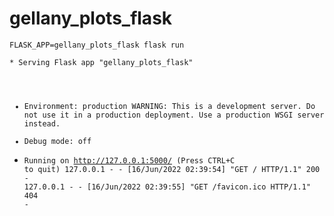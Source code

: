 # gellany_plots_flask

<code>FLASK_APP=gellany_plots_flask flask run</code><br>

<code>* Serving Flask app "gellany_plots_flask"
 * Environment: production
   WARNING: This is a development server. Do not use it in a production deployment.
   Use a production WSGI server instead.
 * Debug mode: off
 * Running on http://127.0.0.1:5000/ (Press CTRL+C to quit)
127.0.0.1 - - [16/Jun/2022 02:39:54] "GET / HTTP/1.1" 200 -
127.0.0.1 - - [16/Jun/2022 02:39:55] "GET /favicon.ico HTTP/1.1" 404 -</code><br>

